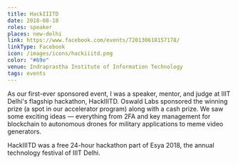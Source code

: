 ```yaml
---
title: HackIIITD
date: 2018-08-18
roles: speaker
places: new-delhi
link: https://www.facebook.com/events/720130618157178/
linkType: Facebook
icon: /images/icons/hackiiitd.png
color: "#69e"
venue: Indraprastha Institute of Information Technology
tags: events
---
```


As our first-ever sponsored event, I was a speaker, mentor, and judge at IIIT Delhi's flagship hackathon, HackIIITD. Oswald Labs sponsored the winning prize (a spot in our accelerator program) along with a cash prize. We saw some exciting ideas — everything from 2FA and key management for blockchain to autonomous drones for military applications to meme video generators.

<!--more-->

HackIIITD was a free 24-hour hackathon part of Esya 2018, the annual technology festival of IIIT Delhi.